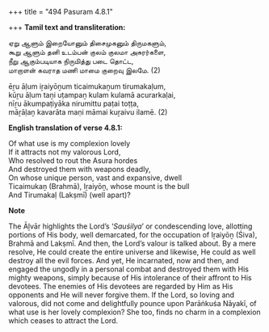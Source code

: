 +++
title = "494 Pasuram 4.8.1"

+++
**Tamil text and transliteration:**

ஏறு ஆளும் இறையோனும் திசைமுகனும் திருமகளும்,  
கூறு ஆளும் தனி உடம்பன் குலம் குலமா அசுரர்களை,  
நீறு ஆகும்படியாக நிருமித்து படை தொட்ட,  
மாறாளன் கவராத மணி மாமை குறைவு இலமே. (2)

ēṟu āḷum iṟaiyōṉum ticaimukaṉum tirumakaḷum,  
kūṟu āḷum taṉi uṭampaṉ kulam kulamā acurarkaḷai,  
nīṟu ākumpaṭiyāka nirumittu paṭai toṭṭa,  
māṟāḷaṉ kavarāta maṇi māmai kuṟaivu ilamē. (2)

**English translation of verse 4.8.1:**

Of what use is my complexion lovely  
If it attracts not my valorous Lord,  
Who resolved to rout the Asura hordes  
And destroyed them with weapons deadly,  
On whose unique person, vast and expansive, dwell  
Ticaimukaṉ (Brahmā), Iṟaiyōṉ, whose mount is the bull  
And Tirumakaḷ (Lakṣmī) (well apart)?

**Note**

The Āḻvār highlights the Lord’s ‘*Sauśilya*’ or condescending love, allotting portions of His body, well demarcated, for the occupation of Iṟaiyōṉ (Śiva), Brahmā and Lakṣmī. And then, the Lord’s valour is talked about. By a mere resolve, He could create the entire universe and likewise, He could as well destroy all the evil forces. And yet, He incarnated, now and then, and engaged the ungodly in a personal combat and destroyed them with His mighty weapons, simply because of His intolerance of their affront to His devotees. The enemies of His devotees are regarded by Him as His opponents and He will never forgive them. If the Lord, so loving and valorous, did not come and delightfully pounce upon Parāṅkuśa Nāyakī, of what use is her lovely complexion? She too, finds no charm in a complexion which ceases to attract the Lord.


